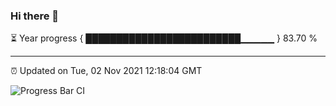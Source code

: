 ### Hi there 👋

⏳ Year progress { █████████████████████████▁▁▁▁▁ } 83.70 %

---

⏰ Updated on Tue, 02 Nov 2021 12:18:04 GMT

![Progress Bar CI](https://github.com/liununu/liununu/workflows/Progress%20Bar%20CI/badge.svg)
